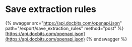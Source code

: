# Save extraction rules

{% swagger src="https://api.docbits.com/openapi.json" path="/export/save_extraction_rules" method="post" %}
[https://api.docbits.com/openapi.json](https://api.docbits.com/openapi.json)
{% endswagger %}
